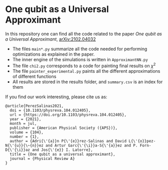 # One qubit as a Universal Approximant

In this repository one can find all the code related to the paper *One 
qubit as a Universal Approximant*, [arXiv:2102.04032](https://arxiv.org/abs/2102.04032) 

- The files `main*.py` summarize all the code needed for performing optimizations as
explained in the paper. 
- The inner engine of the simulations is written in 
`ApproximantNN.py`
- The file `chi2.py` corresponds to a code for painting final results on $\chi^2$
- The file `painter_experimental.py` paints all the different approximations of
different functions
- All results are stored in the results folder, and `summary.csv` is an index for them

If you find our work interesting, please cite us as:

```
@article{PerezSalinas2021,
  doi = {10.1103/physreva.104.012405},
  url = {https://doi.org/10.1103/physreva.104.012405},
  year = {2021},
  month = jul,
  publisher = {American Physical Society ({APS})},
  volume = {104},
  number = {1},
  author = {Adri{\'{a}}n P{\'{e}}rez-Salinas and David L{\'{o}}pez-N{\'{u}}{\~{n}}ez and Artur Garc{\'{\i}}a-S{\'{a}}ez and P. Forn-D{\'{\i}}az and Jos{\'{e}} I. Latorre},
  title = {One qubit as a universal approximant},
  journal = {Physical Review A}
}
```

